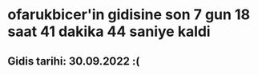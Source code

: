 # ofarukbicer'in gidisine son 7 gun 18 saat 41 dakika 44 saniye kaldi

## Gidis tarihi: 30.09.2022 :(